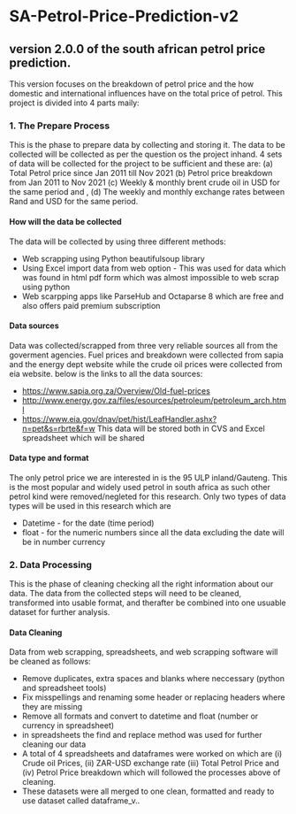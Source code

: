 # SA-Petrol-Price-Prediction-v2
## version 2.0.0 of the south african petrol price prediction.

This version focuses on the breakdown of petrol price and the how domestic and international influences have on the total price of petrol.
This project is divided into 4 parts maily:
### 1. The Prepare Process 
This is the phase to prepare data by collecting and storing it. The data to be collected will be collected as per the question os the project inhand. 4 sets of data will be collected for the project to be sufficient and these are: (a) Total Petrol price since Jan 2011 till Nov 2021 (b) Petrol price breakdown from Jan 2011 to Nov 2021 (c) Weekly  & monthly brent crude oil in USD for the same period and , (d) The weekly and monthly exchange rates between Rand and USD for the same period.
#### How will the data be collected
The data will be collected by using three different methods:
* Web scrapping using Python beautifulsoup library 
* Using Excel import data from web option - This was used for data which was found in html pdf form which was almost impossible to web scrap using python
* Web scarpping apps like ParseHub and Octaparse 8 which are free and also offers paid premium subscription 

#### Data sources
Data was collected/scrapped from three very reliable sources all from the goverment agencies. Fuel prices and breakdown were collected from sapia and the energy dept website while the crude oil prices were collected from eia website. below is the links to all the data sources:
* https://www.sapia.org.za/Overview/Old-fuel-prices
* http://www.energy.gov.za/files/esources/petroleum/petroleum_arch.html
* https://www.eia.gov/dnav/pet/hist/LeafHandler.ashx?n=pet&s=rbrte&f=w
This data will be stored both in CVS and Excel spreadsheet which will be shared 

#### Data type and format
The only petrol price we are interested in is the 95 ULP inland/Gauteng. This is the most popular and widely used petrol in south africa as such other petrol kind were removed/negleted for this research. Only two types of data types will be used in this research which are 
* Datetime - for the date (time period)
*  float - for the numeric numbers since all the data excluding the date will be in number currency 

### 2. Data Processing
This is the phase of cleaning checking all the right information about our data. The data from the collected steps will need to be cleaned, transformed into usable format, and therafter be combined into one usuable dataset for further analysis.

#### Data Cleaning
Data from web scrapping, spreadsheets, and web scrapping software will be cleaned as follows:
* Remove duplicates, extra spaces and blanks where neccessary (python and spreadsheet tools)
* Fix misspellings and renaming some header or replacing headers where they are missing 
* Remove all formats and convert to datetime and float (number or currency in spreadsheet)
* in spreadsheets the find and replace method was used for further cleaning our data 
* A total of 4 spreadsheets and dataframes were worked on which are (i) Crude oil Prices, (ii) ZAR-USD exchange rate (iii) Total Petrol Price and (iv) Petrol Price breakdown which will followed the processes above of cleaning.
* These datasets were all merged to one clean, formatted and ready to use dataset called dataframe_v..
